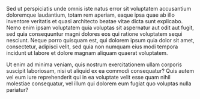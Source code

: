 Sed ut perspiciatis unde omnis iste natus error sit voluptatem accusantium doloremque laudantium, totam rem aperiam, 
eaque ipsa quae ab illo inventore veritatis et quasi architecto beatae vitae dicta sunt explicabo. Nemo enim ipsam 
voluptatem quia voluptas sit aspernatur aut odit aut fugit, sed quia consequuntur magni dolores eos qui ratione 
voluptatem sequi nesciunt. Neque porro quisquam est, qui dolorem ipsum quia dolor sit amet, consectetur, adipisci 
velit, sed quia non numquam eius modi tempora incidunt ut labore et dolore magnam aliquam quaerat voluptatem. 


Ut enim ad minima veniam, quis nostrum exercitationem ullam corporis suscipit laboriosam, nisi ut aliquid ex ea 
commodi consequatur? Quis autem vel eum iure reprehenderit qui in ea voluptate velit esse quam nihil molestiae 
consequatur, vel illum qui dolorem eum fugiat quo voluptas nulla pariatur?
